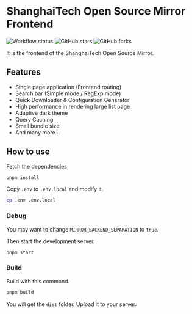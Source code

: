 # ShanghaiTech Open Source Mirror Frontend

![Workflow status](https://github.com/ShanghaitechGeekPie/shanghaitech-mirror-frontend/actions/workflows/docker-image.yml/badge.svg)
![GitHub stars](https://badgen.net/github/stars/ShanghaitechGeekPie/shanghaitech-mirror-frontend)
![GitHub forks](https://badgen.net/github/forks/ShanghaitechGeekPie/shanghaitech-mirror-frontend)

It is the frontend of the ShanghaiTech Open Source Mirror.

## Features

- Single page application (Frontend routing)
- Search bar (Simple mode / RegExp mode)
- Quick Downloader & Configuration Generator
- High performance in rendering large list page
- Adaptive dark theme
- Query Caching
- Small bundle size
- And many more...

## How to use

Fetch the dependencies.

```bash
pnpm install
```

Copy `.env` to `.env.local` and modify it.

```bash
cp .env .env.local
```

### Debug

You may want to change `MIRROR_BACKEND_SEPARATION` to `true`.

Then start the development server.

```bash
pnpm start
```

### Build

Build with this command.

```bash
pnpm build
```

You will get the `dist` folder. Upload it to your server.